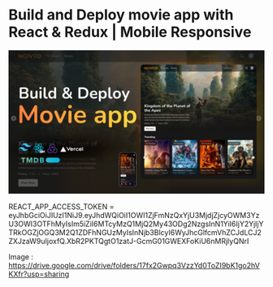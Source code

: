 # Build and Deploy movie app with React & Redux | Mobile Responsive

![Alt text](thumnail.png?raw=true "Title")

REACT_APP_ACCESS_TOKEN = eyJhbGciOiJIUzI1NiJ9.eyJhdWQiOiI1OWI1ZjFmNzQxYjU3MjdjZjcyOWM3YzU3OWI3OTFhMyIsIm5iZiI6MTcyMzQ1MjQ2My43ODg2NzgsInN1YiI6IjY2YjljYTRkOGZjOGQ3M2Q1ZDFhNGUzMyIsInNjb3BlcyI6WyJhcGlfcmVhZCJdLCJ2ZXJzaW9uIjoxfQ.XbR2PKTQgtO1zatJ-GcmG01GWEXFoKiU6nMRjlyQNrI

Image : https://drive.google.com/drive/folders/17fx2Gwpq3VzzYd0ToZI9bK1go2hVKXfr?usp=sharing
